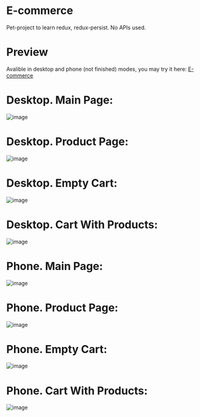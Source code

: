# E-commerce
Pet-project to learn redux, redux-persist. No APIs used.

# Preview
Avalible in desktop and phone (not finished) modes, you may try it here: [E-commerce](https://polite-vacherin-d88a2a.netlify.app/)

# Desktop. Main Page:
![image](https://user-images.githubusercontent.com/59931735/172028804-f7ad863f-725c-4109-b3f9-9b6d6b3b40ea.png)

# Desktop. Product Page:
![image](https://user-images.githubusercontent.com/59931735/172028814-a8524262-0094-4e9c-ba10-5c0a0d09609f.png)

# Desktop. Empty Cart:
![image](https://user-images.githubusercontent.com/59931735/172028825-ee20fbac-718e-494c-8ef2-74561656e5c4.png)

# Desktop. Cart With Products:
![image](https://user-images.githubusercontent.com/59931735/172028839-364d6a20-c682-4e29-86c7-3740db4099ca.png)

# Phone. Main Page:
![image](https://user-images.githubusercontent.com/59931735/172028848-3deefba3-6491-4dc5-aaaa-05d5fae591ac.png)

# Phone. Product Page:
![image](https://user-images.githubusercontent.com/59931735/172028853-e39f74d1-df07-4b79-85a2-b97b3500c5e1.png)

# Phone. Empty Cart:
![image](https://user-images.githubusercontent.com/59931735/172028879-55b384c2-eb7d-4049-b651-9c84f3d52fb5.png)

# Phone. Cart With Products: 
![image](https://user-images.githubusercontent.com/59931735/172028861-b9510ac6-5de0-4ca4-9eb5-2112e54afb69.png)


